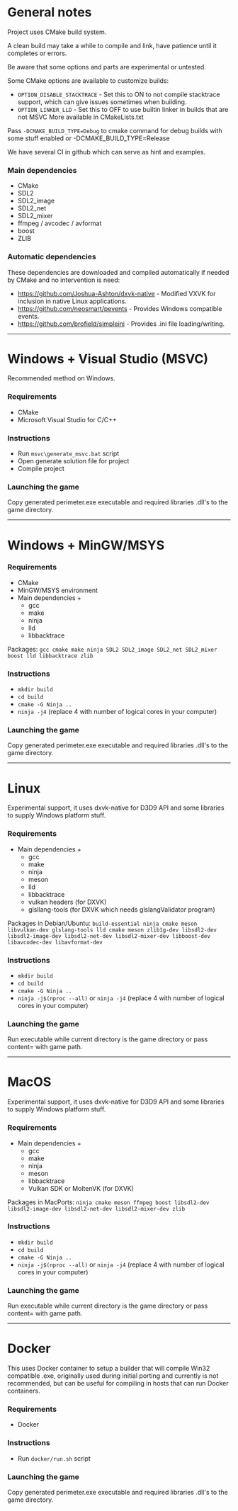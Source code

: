 # General notes

Project uses CMake build system.

A clean build may take a while to compile and link, have patience until it completes or errors.

Be aware that some options and parts are experimental or untested.

Some CMake options are available to customize builds:
- `OPTION_DISABLE_STACKTRACE` - Set this to ON to not compile stacktrace support, which can give issues sometimes when building.  
- `OPTION_LINKER_LLD` - Set this to OFF to use builtin linker in builds that are not MSVC
More available in CMakeLists.txt
  
Pass `-DCMAKE_BUILD_TYPE=Debug` to cmake command for debug builds with some stuff enabled or -DCMAKE_BUILD_TYPE=Release 

We have several CI in github which can serve as hint and examples.

### Main dependencies

- CMake
- SDL2
- SDL2_image
- SDL2_net
- SDL2_mixer
- ffmpeg / avcodec / avformat
- boost
- ZLIB

### Automatic dependencies

These dependencies are downloaded and compiled automatically if needed by CMake and no intervention is need:
- https://github.com/Joshua-Ashton/dxvk-native - Modified VXVK for inclusion in native Linux applications.
- https://github.com/neosmart/pevents - Provides Windows compatible events.
- https://github.com/brofield/simpleini - Provides .ini file loading/writing.

---

# Windows + Visual Studio (MSVC)

Recommended method on Windows. 

### Requirements

- CMake
- Microsoft Visual Studio for C/C++

### Instructions

- Run `msvc\generate_msvc.bat` script
- Open generate solution file for project
- Compile project

### Launching the game
Copy generated perimeter.exe executable and required libraries .dll's to the game directory.

---

# Windows + MinGW/MSYS

### Requirements

- CMake
- MinGW/MSYS environment
- Main dependencies +
  - gcc
  - make
  - ninja
  - lld
  - libbacktrace

Packages: `gcc cmake make ninja SDL2 SDL2_image SDL2_net SDL2_mixer boost lld libbacktrace zlib`

### Instructions

- `mkdir build`
- `cd build`
- `cmake -G Ninja ..`
- `ninja -j4` (replace 4 with number of logical cores in your computer)

### Launching the game
Copy generated perimeter.exe executable and required libraries .dll's to the game directory.

---

# Linux

Experimental support, it uses dxvk-native for D3D9 API and some libraries to supply Windows platform stuff.

### Requirements

- Main dependencies +
  - gcc
  - make
  - ninja
  - meson
  - lld
  - libbacktrace
  - vulkan headers (for DXVK)
  - glsllang-tools (for DXVK which needs glslangValidator program) 

Packages in Debian/Ubuntu: `build-essential ninja cmake meson libvulkan-dev glslang-tools lld cmake meson zlib1g-dev
libsdl2-dev libsdl2-image-dev libsdl2-net-dev libsdl2-mixer-dev libboost-dev libavcodec-dev libavformat-dev `

### Instructions

- `mkdir build`
- `cd build`
- `cmake -G Ninja ..`
- `ninja -j$(nproc --all)` or `ninja -j4` (replace 4 with number of logical cores in your computer)

### Launching the game
Run executable while current directory is the game directory or pass content= with game path.

---

# MacOS

Experimental support, it uses dxvk-native for D3D9 API and some libraries to supply Windows platform stuff.

### Requirements

- Main dependencies +
  - gcc
  - make
  - ninja
  - meson
  - libbacktrace
  - Vulkan SDK or MoltenVK (for DXVK)

Packages in MacPorts: `ninja cmake meson ffmpeg boost libsdl2-dev libsdl2-image-dev libsdl2-net-dev libsdl2-mixer-dev zlib`

### Instructions

- `mkdir build`
- `cd build`
- `cmake -G Ninja ..`
- `ninja -j$(nproc --all)` or `ninja -j4` (replace 4 with number of logical cores in your computer)

### Launching the game
Run executable while current directory is the game directory or pass content= with game path.

---

# Docker

This uses Docker container to setup a builder that will compile Win32 compatible .exe, originally used during initial
porting and currently is not recommended, but can be useful for compiling in hosts that can run Docker containers.

### Requirements

- Docker

### Instructions

- Run `docker/run.sh` script

### Launching the game
Copy generated perimeter.exe executable and required libraries .dll's to the game directory.